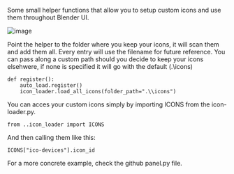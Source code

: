 Some small helper functions that allow you to setup custom icons and use them throughout Blender UI. 

![image](https://github.com/MathiasLArt/Blender-CustomIcon/assets/59111832/37c42da2-fc7b-45c1-b6b8-13c4788c8106)



Point the helper to the folder where you keep your icons, it will scan them and add them all. Every entry will use the filename for future reference.
You can pass along a custom path should you decide to keep your icons elsehwere, if none is specified it will go with the default (.\\icons)
``` 
def register():
    auto_load.register()
    icon_loader.load_all_icons(folder_path=".\\icons")
``` 
You can acces your custom icons simply by importing ICONS from the icon-loader.py.
``` 
from ..icon_loader import ICONS
``` 
And then calling them like this:
``` 
ICONS["ico-devices"].icon_id
```
For a more concrete example, check the github panel.py file.
